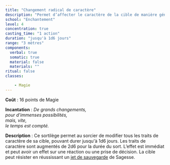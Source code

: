 ```yaml
---
title: "Changement radical de caractère"
description: "Permet d’affecter le caractère de la cible de manière générale."
school: "Enchantement"
level: 4
concentration: true
casting_time: "1 action"
duration: "jusqu'à 1d6 jours"
range: "3 mètres"
components:
  verbal: true
  somatic: true
  material: false
  materials: ""
ritual: false
classes:

    - Magie
---
```

**Coût** : 16 points de Magie  

**Incantation** : *De grands changements,*   
*pour d’immenses possibilités,*   
*mais, vite,*   
*le temps est compté.*  

**Description** : Ce sortilège permet au sorcier de modifier tous les traits de caractère de sa cible, pouvant durer jusqu'à 1d6 jours. Les traits de caractère sont augmentés de 2d6 pour la durée du sort. L’effet est immédiat et peut avoir un effet sur une réaction ou une prise de décision. La cible peut résister en réussissant un [jet de sauvegarde](/utiliser-les-caracteristiques/#jets-de-sauvegarde) de Sagesse.  

